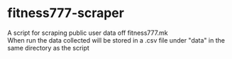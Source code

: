 # fitness777-scraper
A script for scraping public user data off fitness777.mk
<br>
When run the data collected will be stored in a .csv file under "data" in the same directory as the script
